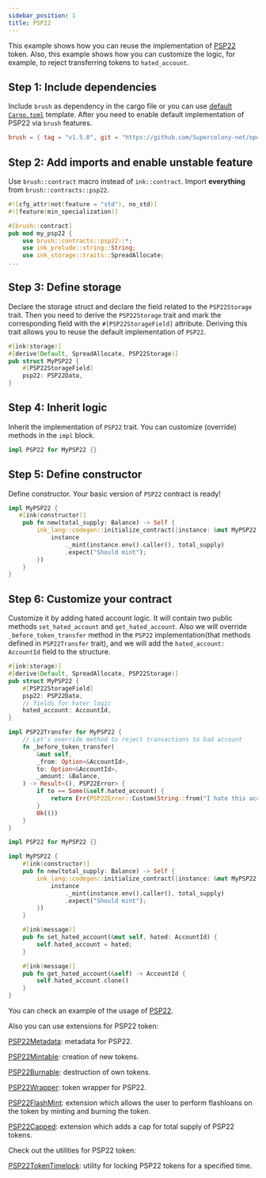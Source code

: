 ```yaml
---
sidebar_position: 1
title: PSP22
---
```


This example shows how you can reuse the implementation of [PSP22](https://github.com/Supercolony-net/openbrush-contracts/tree/main/contracts/token/psp22) token. Also, this example shows how you can customize the logic, for example, to reject transferring tokens to `hated_account`.

## Step 1: Include dependencies

Include `brush` as dependency in the cargo file or you can use [default `Cargo.toml`](/smart-contracts/overview#the-default-toml-of-your-project-with-openbrush) template.
After you need to enable default implementation of PSP22 via `brush` features.

```toml
brush = { tag = "v1.5.0", git = "https://github.com/Supercolony-net/openbrush-contracts", default-features = false, features = ["psp22"] }
```

## Step 2: Add imports and enable unstable feature

Use `brush::contract` macro instead of `ink::contract`. Import **everything** from `brush::contracts::psp22`.

```rust
#![cfg_attr(not(feature = "std"), no_std)]
#![feature(min_specialization)]

#[brush::contract]
pub mod my_psp22 {
    use brush::contracts::psp22::*;
    use ink_prelude::string::String;
    use ink_storage::traits::SpreadAllocate;
...
```

## Step 3: Define storage

Declare the storage struct and declare the field related to the `PSP22Storage` trait. Then you need to derive the `PSP22Storage` trait and mark the corresponding field with the `#[PSP22StorageField]` attribute. Deriving this trait allows you to reuse the default implementation of `PSP22`.

```rust
#[ink(storage)]
#[derive(Default, SpreadAllocate, PSP22Storage)]
pub struct MyPSP22 {
    #[PSP22StorageField]
    psp22: PSP22Data,
}
```

## Step 4: Inherit logic

Inherit the implementation of `PSP22` trait. You can customize (override) methods in the `impl` block.

```rust
impl PSP22 for MyPSP22 {}
```

## Step 5: Define constructor

Define constructor. Your basic version of `PSP22` contract is ready!

```rust
impl MyPSP22 {
   #[ink(constructor)]
    pub fn new(total_supply: Balance) -> Self {
        ink_lang::codegen::initialize_contract(|instance: &mut MyPSP22| {
            instance
                ._mint(instance.env().caller(), total_supply)
                .expect("Should mint");
        })
    }
}
```

## Step 6: Customize your contract

Customize it by adding hated account logic. It will contain two public methods `set_hated_account` and `get_hated_account`. Also we will
override `_before_token_transfer` method in the `PSP22` implementation(that methods defined in `PSP22Transfer` trait), and we will add the `hated_account: AccountId` field to the structure.

```rust
#[ink(storage)]
#[derive(Default, SpreadAllocate, PSP22Storage)]
pub struct MyPSP22 {
    #[PSP22StorageField]
    psp22: PSP22Data,
    // fields for hater logic
    hated_account: AccountId,
}

impl PSP22Transfer for MyPSP22 {
    // Let's override method to reject transactions to bad account
    fn _before_token_transfer(
        &mut self,
        _from: Option<&AccountId>,
        to: Option<&AccountId>,
        _amount: &Balance,
    ) -> Result<(), PSP22Error> {
        if to == Some(&self.hated_account) {
            return Err(PSP22Error::Custom(String::from("I hate this account!")))
        }
        Ok(())
    }
}

impl PSP22 for MyPSP22 {}

impl MyPSP22 {
    #[ink(constructor)]
    pub fn new(total_supply: Balance) -> Self {
        ink_lang::codegen::initialize_contract(|instance: &mut MyPSP22| {
            instance
                ._mint(instance.env().caller(), total_supply)
                .expect("Should mint");
        })
    }

    #[ink(message)]
    pub fn set_hated_account(&mut self, hated: AccountId) {
        self.hated_account = hated;
    }

    #[ink(message)]
    pub fn get_hated_account(&self) -> AccountId {
        self.hated_account.clone()
    }
}
```

You can check an example of the usage of [PSP22](https://github.com/Supercolony-net/openbrush-contracts/tree/main/examples/psp22).

Also you can use extensions for PSP22 token:

[PSP22Metadata](/smart-contracts/psp22/extensions/metadata): metadata for PSP22.

[PSP22Mintable](/smart-contracts/psp22/extensions/mintable): creation of new tokens.

[PSP22Burnable](/smart-contracts/psp22/extensions/burnable): destruction of own tokens.

[PSP22Wrapper](/smart-contracts/psp22/extensions/wrapper): token wrapper for PSP22.

[PSP22FlashMint](/smart-contracts/psp22/extensions/flashmint): extension which allows the user to perform flashloans on the token by minting and burning the token.

[PSP22Capped](/smart-contracts/psp22/extensions/capped): extension which adds a cap for total supply of PSP22 tokens.

Check out the utilities for PSP22 token:

[PSP22TokenTimelock](/smart-contracts/psp22/utils/token-timelock): utility for locking PSP22 tokens for a specified time.
